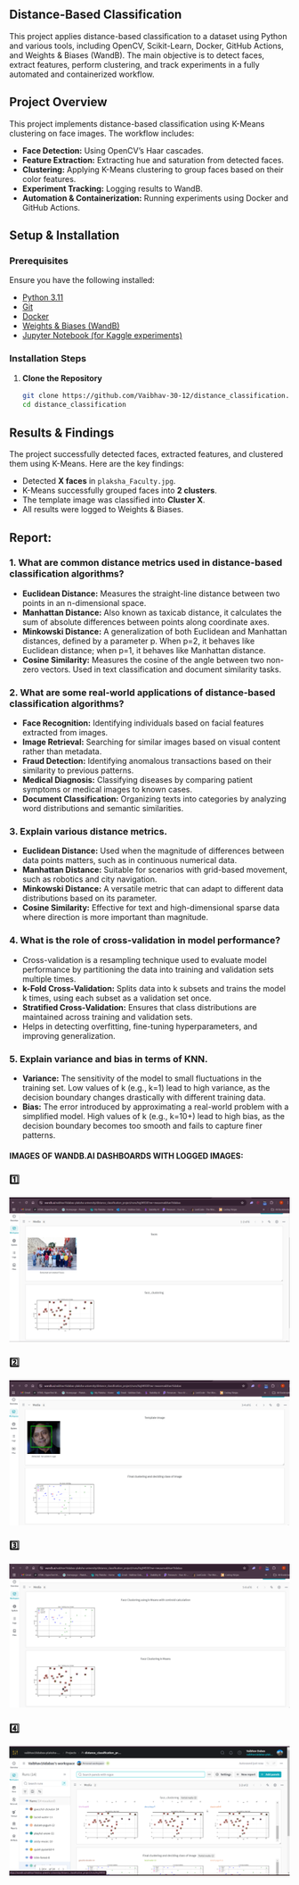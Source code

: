 ## Distance-Based Classification

This project applies distance-based classification to a dataset using Python and various tools, including OpenCV, Scikit-Learn, Docker, GitHub Actions, and Weights & Biases (WandB). The main objective is to detect faces, extract features, perform clustering, and track experiments in a fully automated and containerized workflow.

## Project Overview

This project implements distance-based classification using K-Means clustering on face images. The workflow includes:

- **Face Detection:** Using OpenCV’s Haar cascades.
- **Feature Extraction:** Extracting hue and saturation from detected faces.
- **Clustering:** Applying K-Means clustering to group faces based on their color features.
- **Experiment Tracking:** Logging results to WandB.
- **Automation & Containerization:** Running experiments using Docker and GitHub Actions.

## Setup & Installation

### Prerequisites

Ensure you have the following installed:

- [Python 3.11](https://www.python.org/downloads/)
- [Git](https://git-scm.com/downloads)
- [Docker](https://www.docker.com/products/docker-desktop)
- [Weights &amp; Biases (WandB)](https://wandb.ai/site)
- [Jupyter Notebook (for Kaggle experiments)](https://jupyter.org/install)

### Installation Steps

1. **Clone the Repository**
   ```bash
   git clone https://github.com/Vaibhav-30-12/distance_classification.git
   cd distance_classification
   ```

## Results & Findings

The project successfully detected faces, extracted features, and clustered them using K-Means. Here are the key findings:

- Detected **X faces** in `plaksha_Faculty.jpg`.
- K-Means successfully grouped faces into **2 clusters**.
- The template image was classified into **Cluster X**.
- All results were logged to Weights & Biases.

## Report:

### 1. What are common distance metrics used in distance-based classification algorithms?

- **Euclidean Distance:** Measures the straight-line distance between two points in an n-dimensional space.
- **Manhattan Distance:** Also known as taxicab distance, it calculates the sum of absolute differences between points along coordinate axes. 
- **Minkowski Distance:** A generalization of both Euclidean and Manhattan distances, defined by a parameter p. When p=2, it behaves like Euclidean distance; when p=1, it behaves like Manhattan distance.
- **Cosine Similarity:** Measures the cosine of the angle between two non-zero vectors. Used in text classification and document similarity tasks.

### 2. What are some real-world applications of distance-based classification algorithms?

- **Face Recognition:** Identifying individuals based on facial features extracted from images.
- **Image Retrieval:** Searching for similar images based on visual content rather than metadata.
- **Fraud Detection:** Identifying anomalous transactions based on their similarity to previous patterns.
- **Medical Diagnosis:** Classifying diseases by comparing patient symptoms or medical images to known cases.
- **Document Classification:** Organizing texts into categories by analyzing word distributions and semantic similarities.

### 3. Explain various distance metrics.

- **Euclidean Distance:** Used when the magnitude of differences between data points matters, such as in continuous numerical data.
- **Manhattan Distance:** Suitable for scenarios with grid-based movement, such as robotics and city navigation.
- **Minkowski Distance:** A versatile metric that can adapt to different data distributions based on its parameter.
- **Cosine Similarity:** Effective for text and high-dimensional sparse data where direction is more important than magnitude.

### 4. What is the role of cross-validation in model performance?

- Cross-validation is a resampling technique used to evaluate model performance by partitioning the data into training and validation sets multiple times.
- **k-Fold Cross-Validation:** Splits data into k subsets and trains the model k times, using each subset as a validation set once.
- **Stratified Cross-Validation:** Ensures that class distributions are maintained across training and validation sets.
- Helps in detecting overfitting, fine-tuning hyperparameters, and improving generalization.

### 5. Explain variance and bias in terms of KNN.

- **Variance:** The sensitivity of the model to small fluctuations in the training set. Low values of k (e.g., k=1) lead to high variance, as the decision boundary changes drastically with different training data.
- **Bias:** The error introduced by approximating a real-world problem with a simplified model. High values of k (e.g., k=10+) lead to high bias, as the decision boundary becomes too smooth and fails to capture finer patterns.

#### **IMAGES OF WANDB.AI DASHBOARDS WITH LOGGED IMAGES:**

### 1️⃣

![](IMAGES/d1.png)

### 2️⃣

![](IMAGES/d2.png)

### 3️⃣

![](IMAGES/d3.png)

### 4️⃣
![](IMAGES/d4.png)